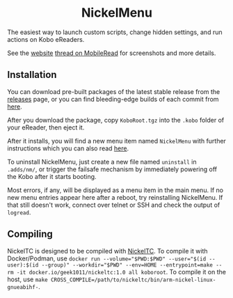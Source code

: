 <h1 align="center">NickelMenu</h1>

The easiest way to launch custom scripts, change hidden settings, and run actions on Kobo eReaders.

See the [website](https://pgaskin.net/NickelMenu) [thread on MobileRead](https://go.pgaskin.net/kobo/nm) for screenshots and more details.

## Installation
You can download pre-built packages of the latest stable release from the [releases](https://github.com/pgaskin/NickelMenu/releases) page, or you can find bleeding-edge builds of each commit from [here](https://github.com/pgaskin/NickelMenu/actions).

After you download the package, copy `KoboRoot.tgz` into the `.kobo` folder of your eReader, then eject it.

After it installs, you will find a new menu item named `NickelMenu` with further instructions which you can also read [here](./res/doc).

To uninstall NickelMenu, just create a new file named `uninstall` in `.adds/nm/`, or trigger the failsafe mechanism by immediately powering off the Kobo after it starts booting.

Most errors, if any, will be displayed as a menu item in the main menu. If no new menu entries appear here after a reboot, try reinstalling NickelMenu. If that still doesn't work, connect over telnet or SSH and check the output of `logread`.

## Compiling

NickelTC is designed to be compiled with [NickelTC](https://github.com/pgaskin/NickelTC). To compile it with Docker/Podman, use `docker run --volume="$PWD:$PWD" --user="$(id --user):$(id --group)" --workdir="$PWD" --env=HOME --entrypoint=make --rm -it docker.io/geek1011/nickeltc:1.0 all koboroot`. To compile it on the host, use `make CROSS_COMPILE=/path/to/nickeltc/bin/arm-nickel-linux-gnueabihf-`.

<!-- TODO: a lot more stuff -->

